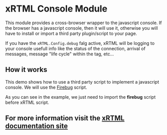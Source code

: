 # xRTML Console Module

This module provides a cross-browser wrapper to the javascript console. If the browser has a javascript console, then it will use it, otherwise you will have to install or import a third party plugin/script to your page.

If you have the `xRTML.Config.debug` falg active, xRTML will be logging to your console usefull info like the status of the connection, arrival of messages, message "life cycle" within the tag, etc...

## How it works ##

This demo shows how to use a third party script to implement a javascript console. We will use the [Firebug](https://getfirebug.com/firebuglite) script.

As you can see in the example, we just need to import the **firebug** script before xRTML script.

## For more information visit the [xRTML documentation site](http://docs.xrtml.org/3-0-0/javascript/xrtml.console.htm "")